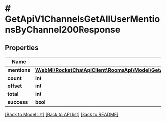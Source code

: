# # GetApiV1ChannelsGetAllUserMentionsByChannel200Response

## Properties

Name | Type | Description | Notes
------------ | ------------- | ------------- | -------------
**mentions** | [**\WebMI\RocketChatApiClient\RoomsApi\Model\GetApiV1ChannelsGetAllUserMentionsByChannel200ResponseMentionsInner[]**](GetApiV1ChannelsGetAllUserMentionsByChannel200ResponseMentionsInner.md) |  | [optional]
**count** | **int** |  | [optional]
**offset** | **int** |  | [optional]
**total** | **int** |  | [optional]
**success** | **bool** |  | [optional]

[[Back to Model list]](../../README.md#models) [[Back to API list]](../../README.md#endpoints) [[Back to README]](../../README.md)
